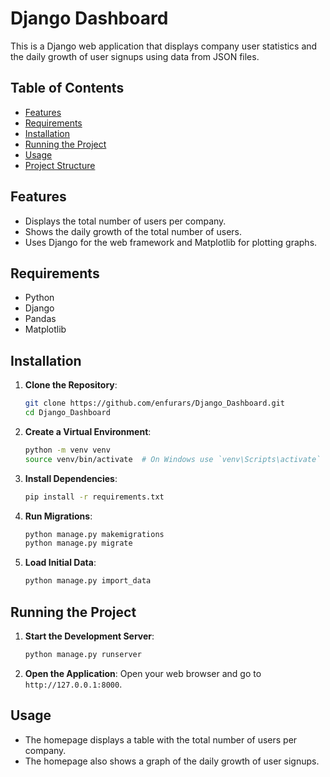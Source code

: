 # Django Dashboard

This is a Django web application that displays company user statistics and the daily growth of user signups using data from JSON files.

## Table of Contents

- [Features](#features)
- [Requirements](#requirements)
- [Installation](#installation)
- [Running the Project](#running-the-project)
- [Usage](#usage)
- [Project Structure](#project-structure)

## Features

- Displays the total number of users per company.
- Shows the daily growth of the total number of users.
- Uses Django for the web framework and Matplotlib for plotting graphs.

## Requirements

- Python
- Django
- Pandas
- Matplotlib

## Installation

1. **Clone the Repository**:
    ```bash
    git clone https://github.com/enfurars/Django_Dashboard.git
    cd Django_Dashboard
    ```

2. **Create a Virtual Environment**:
    ```bash
    python -m venv venv
    source venv/bin/activate  # On Windows use `venv\Scripts\activate`
    ```

3. **Install Dependencies**:
    ```bash
    pip install -r requirements.txt
    ```

4. **Run Migrations**:
    ```bash
    python manage.py makemigrations
    python manage.py migrate
    ```

5. **Load Initial Data**:
    ```bash
    python manage.py import_data
    ```

## Running the Project

1. **Start the Development Server**:
    ```bash
    python manage.py runserver
    ```

2. **Open the Application**:
    Open your web browser and go to `http://127.0.0.1:8000`.

## Usage

- The homepage displays a table with the total number of users per company.
- The homepage also shows a graph of the daily growth of user signups.
